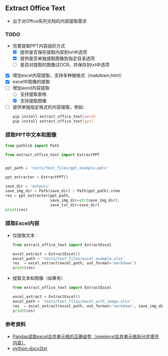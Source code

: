 ## Extract Office Text
- 出于对Office系列文档的内容提取需求


### TODO
- 完善提取PPT内容组织方式
  - [x] 提供是否保存提取内容到txt中选项
  - [x] 提供是否单独提取图像到指定目录选项
  - [ ] 是否对提取的图像过OCR，并保存到txt中选项
- [x] 增加excel内容提取，支持多种输格式（makdown,html）
- [x] excel中图像的提取
- [ ] 增加word内容提取
  - [ ] 支持提取表格
  - [x] 支持提取图像
- [ ] 提供单独指定格式的内容提取，例如:
    ```bash
    pip install extract_office_text[word]
    pip install extract_office_text[ppt]
    ```

### 提取PPT中文本和图像
```python
from pathlib import Path

from extract_office_text import ExtractPPT


ppt_path = 'tests/test_files/ppt_example.pptx'

ppt_extracter = ExtractPPT()

save_dir = 'outputs'
save_img_dir = Path(save_dir) / Path(ppt_path).stem
res = ppt_extracter(ppt_path,
                    save_img_dir=str(save_img_dir),
                    save_txt_dir=save_dir)
print(res)
```

### 提取Excel内容
- 仅提取文本：
    ```python
    from extract_office_text import ExtractExcel

    excel_extract = ExtractExcel()
    excel_path = 'tests/test_files/excel_example.xlsx'
    res  = excel_extract(excel_path, out_format='markdown')
    print(res)
    ```
- 提取文本和图像（如果有）
    ```python
    from extract_office_text import ExtractExcel

    excel_extract = ExtractExcel()
    excel_path = 'tests/test_files/excel_with_image.xlsx'
    res  = excel_extract(excel_path, out_format='markdown', save_img_dir='1')
    print(res)
    ```

### 参考资料
- [Pandas读取excel合并单元格的正确姿势（openpyxl合并单元格拆分并填充内容）](https://blog.51cto.com/u_11466419/6100833)
- [python-docx2txt](https://github.com/ankushshah89/python-docx2txt)